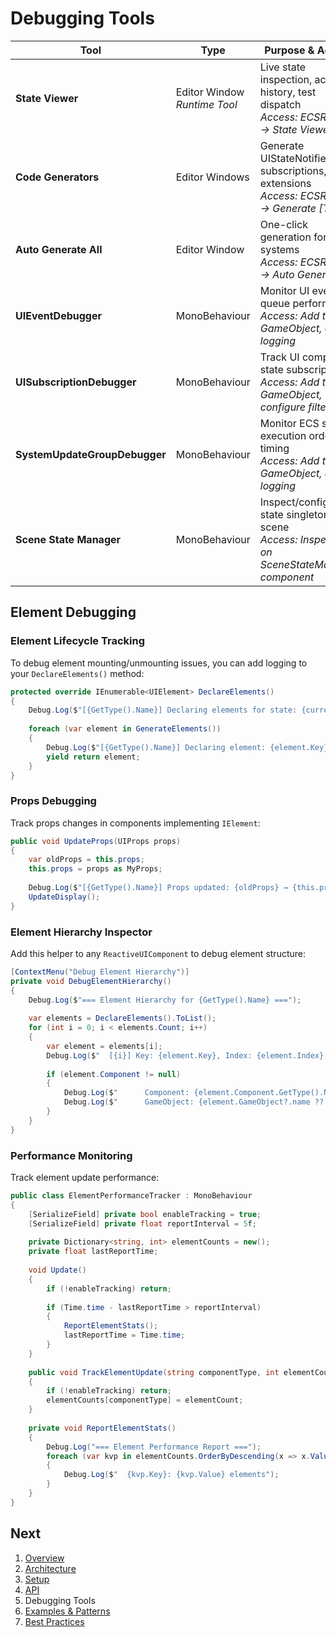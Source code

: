 # Debugging Tools

| Tool | Type | Purpose & Access |
| --- | --- | --- |
| **State Viewer** | Editor Window<br>_Runtime Tool_ | Live state inspection, action history, test dispatch<br>*Access: ECSReact → State Viewer* |
| **Code Generators** | Editor Windows | Generate UIStateNotifier, subscriptions, store extensions<br>*Access: ECSReact → Generate [Type]* |
| **Auto Generate All** | Editor Window | One-click generation for all systems<br>*Access: ECSReact → Auto Generate All* |
| **UIEventDebugger** | MonoBehaviour | Monitor UI event queue performance<br>*Access: Add to GameObject, enable logging* |
| **UISubscriptionDebugger** | MonoBehaviour | Track UI component state subscriptions<br>*Access: Add to GameObject, configure filters* |
| **SystemUpdateGroupDebugger** | MonoBehaviour | Monitor ECS system execution order & timing<br>*Access: Add to GameObject, enable logging* |
| **Scene State Manager** | MonoBehaviour | Inspect/configure state singletons per scene<br>*Access: Inspector on SceneStateManager component* |

## Element Debugging

### **Element Lifecycle Tracking**

To debug element mounting/unmounting issues, you can add logging to your `DeclareElements()` method:

```csharp
protected override IEnumerable<UIElement> DeclareElements()
{
    Debug.Log($"[{GetType().Name}] Declaring elements for state: {currentState}");
    
    foreach (var element in GenerateElements())
    {
        Debug.Log($"[{GetType().Name}] Declaring element: {element.Key}");
        yield return element;
    }
}
```

### **Props Debugging**

Track props changes in components implementing `IElement`:

```csharp
public void UpdateProps(UIProps props)
{
    var oldProps = this.props;
    this.props = props as MyProps;
    
    Debug.Log($"[{GetType().Name}] Props updated: {oldProps} → {this.props}");
    UpdateDisplay();
}
```

### **Element Hierarchy Inspector**

Add this helper to any `ReactiveUIComponent` to debug element structure:

```csharp
[ContextMenu("Debug Element Hierarchy")]
private void DebugElementHierarchy()
{
    Debug.Log($"=== Element Hierarchy for {GetType().Name} ===");
    
    var elements = DeclareElements().ToList();
    for (int i = 0; i < elements.Count; i++)
    {
        var element = elements[i];
        Debug.Log($"  [{i}] Key: {element.Key}, Index: {element.Index}, Props: {element.Props?.GetType().Name ?? "null"}");
        
        if (element.Component != null)
        {
            Debug.Log($"      Component: {element.Component.GetType().Name}");
            Debug.Log($"      GameObject: {element.GameObject?.name ?? "null"}");
        }
    }
}
```

### **Performance Monitoring**

Track element update performance:

```csharp
public class ElementPerformanceTracker : MonoBehaviour
{
    [SerializeField] private bool enableTracking = true;
    [SerializeField] private float reportInterval = 5f;
    
    private Dictionary<string, int> elementCounts = new();
    private float lastReportTime;
    
    void Update()
    {
        if (!enableTracking) return;
        
        if (Time.time - lastReportTime > reportInterval)
        {
            ReportElementStats();
            lastReportTime = Time.time;
        }
    }
    
    public void TrackElementUpdate(string componentType, int elementCount)
    {
        if (!enableTracking) return;
        elementCounts[componentType] = elementCount;
    }
    
    private void ReportElementStats()
    {
        Debug.Log("=== Element Performance Report ===");
        foreach (var kvp in elementCounts.OrderByDescending(x => x.Value))
        {
            Debug.Log($"  {kvp.Key}: {kvp.Value} elements");
        }
    }
}
```

## Next

1. [Overview](Overview.md)
2. [Architecture](Architecture.md)
3. [Setup](Setup.md)
4. [API](API.md)
5. Debugging Tools
6. [Examples & Patterns](Examples.md)
7. [Best Practices](BestPractices.md)